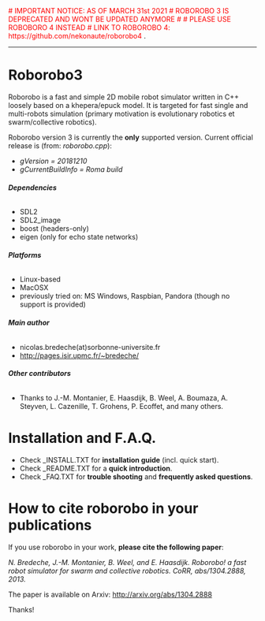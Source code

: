 
<span style="color:red">
# IMPORTANT NOTICE: AS OF MARCH 31st 2021
# ROBOROBO 3 IS DEPRECATED AND WONT BE UPDATED ANYMORE
#
# PLEASE USE ROBOBORO 4 INSTEAD
# LINK TO ROBOROBO 4: https://github.com/nekonaute/roborobo4
</span>.

___

Roborobo3
=========

Roborobo is a fast and simple 2D mobile robot simulator written in C++ loosely based on a khepera/epuck model. It is targeted for fast single and multi-robots simulation (primary motivation is evolutionary robotics et swarm/collective robotics).

Roborobo version 3 is currently the __only__ supported version. Current official release is (from: *roborobo.cpp*):
 * *gVersion = 20181210*
 * *gCurrentBuildInfo = Roma build*

###### __Dependencies__
 * SDL2
 * SDL2_image
 * boost (headers-only)
 * eigen (only for echo state networks) 

###### __Platforms__
 * Linux-based
 * MacOSX
 * previously tried on: MS Windows, Raspbian, Pandora (though no support is provided)

###### __Main author__
 * nicolas.bredeche(at)sorbonne-universite.fr
 * http://pages.isir.upmc.fr/~bredeche/

###### __Other contributors__

 * Thanks to J.-M. Montanier, E. Haasdijk, B. Weel, A. Boumaza, A. Steyven, L. Cazenille, T. Grohens, P. Ecoffet, and many others.

Installation and F.A.Q.
=======================

 * Check _INSTALL.TXT for __installation guide__ (incl. quick start).
 * Check _README.TXT for a __quick introduction__.
 * Check _FAQ.TXT for __trouble shooting__ and __frequently asked questions__.

How to cite roborobo in your publications
=========================================

If you use roborobo in your work, __please cite the following paper__:

*N. Bredeche, J.-M. Montanier, B. Weel, and E. Haasdijk. Roborobo! a fast robot simulator for swarm and collective robotics. CoRR, abs/1304.2888, 2013.*

The paper is available on Arxiv: http://arxiv.org/abs/1304.2888 

Thanks!
